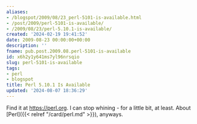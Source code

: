 ```yaml
---
aliases:
- /blogspot/2009/08/23_perl-5101-is-available.html
- /post/2009/perl-5101-is-available/
- /2009/08/23/perl-5.10.1-is-available/
created: '2024-02-19 19:41:52'
date: 2009-08-23 00:00:00+00:00
description: ''
fname: pub.post.2009.08.perl-5101-is-available
id: x6h2y1y641ms7yl96nrsqio
slug: perl-5101-is-available
tags:
- perl
- blogspot
title: Perl 5.10.1 Is Available
updated: '2024-08-07 18:36:29'
---
```


Find it at <https://perl.org>. I can stop whining - for a little bit, at least. About [Perl]({{< relref "/card/perl.md" >}}), anyways.